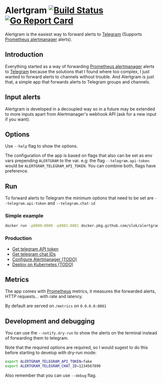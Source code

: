 # Alertgram [![Build Status][github-actions-image]][github-actions-url] [![Go Report Card][goreport-image]][goreport-url]

Alertgram is the easiest way to forward alerts to [Telegram] (Supports [Prometheus alertmanager] alerts).

## Introduction

Everything started as a way of forwarding [Prometheus alertmanager] alerts to [Telegram] because the solutions that I found where too complex, I just wanted to forward alerts to channels without trouble. And Alertgram is just that, a simple app that forwards alerts to Telegram groups and channels.

## Input alerts

Alertgram is developed in a decoupled way so in a future may be extended to more inputs apart from Alertmanager's webhook API (ask for a new input if you want).

## Options

Use `--help` flag to show the options.

The configuration of the app is based on flags that also can be set as env vars prepending `ALERTGRAM` to the var. e.g: the flag `--telegram.api-token` would be `ALERTGRAM_TELEGRAM_API_TOKEN`. You can combine both, flags have preference.

## Run

To forward alerts to Telegram the minimum options that need to be set are `--telegram.api-token` and `--telegram.chat-id`

### Simple example

```bash
docker run -p8080:8080 -p8081:8081 docker.pkg.github.com/slok/alertgram/app:latest --telegram.api-token=XXXXX --telegram.chat-id=YYYYY
```

### Production

- [Get telegram API token][telegram-token]
- [Get telegram chat IDs][telegram-chat-id]
- [Configure Alertmanager (TODO)][alertmanager-configuration]
- [Deploy on Kubernetes (TODO)][kubernetes-deployment]

## Metrics

The app comes with [Prometheus] metrics, it measures the forwarded alerts, HTTP requests... with rate and latency.

By default are served on `/metrics` on `0.0.0.0:8081`

## Development and debugging

You can use the `--notify.dry-run` to show the alerts on the terminal instead of forwarding them to telegram.

Note that the required options are required, so I would sugest to do this before starting to develop with dry-run mode:

```bash
export ALERTGRAM_TELEGRAM_API_TOKEN=fake
export ALERTGRAM_TELEGRAM_CHAT_ID=1234567890
```

Also remember that you can use `--debug` flag.

[github-actions-image]: https://github.com/slok/alertgram/workflows/CI/badge.svg
[github-actions-url]: https://github.com/slok/alertgram/actions
[goreport-image]: https://goreportcard.com/badge/github.com/slok/alertgram
[goreport-url]: https://goreportcard.com/report/github.com/slok/alertgram
[prometheus alertmanager]: https://github.com/prometheus/alertmanager
[prometheus]: https://prometheus.io/
[telegram]: https://telegram.org/
[telegram-token]: https://core.telegram.org/bots#6-botfather
[telegram-chat-id]: https://github.com/GabrielRF/telegram-id
[alertmanager-configuration]: https://github.com/slok/alertgram
[kubernetes-deployment]: https://github.com/slok/alertgram
